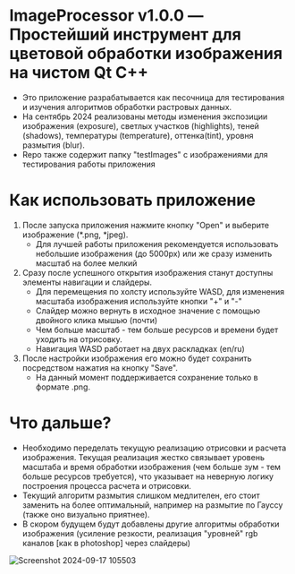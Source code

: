 # ImageProcessor v1.0.0 — Простейший инструмент для цветовой обработки изображения на чистом Qt C++
- Это приложение разрабатывается как песочница для тестирования и изучения алгоритмов обработки растровых данных.
- На сентябрь 2024 реализованы методы изменения экспозиции изображения (exposure), светлых участков (highlights), теней (shadows),
  температуры (temperature), оттенка(tint), уровня размытия (blur).
- Repo также содержит папку "testImages" с изображениями для тестирования работы приложения
# Как использовать приложение
1) После запуска приложения нажмите кнопку "Open" и выберите изображение (*.png, *jpeg).
  	- Для лучшей работы приложения рекомендуется использовать небольшие изображения (до 5000px) или же сразу изменить масштаб на более мелкий
2) Сразу после успешного открытия изображения станут доступны элементы навигации и слайдеры.
  	- Для перемещения по холсту используйте WASD, для изменения масштаба изображения используйте кнопки "+" и "-"
  	- Слайдер можно вернуть в исходное значение с помощью двойного клика мышью (почти)
	- Чем больше масштаб - тем больше ресурсов и времени будет уходить на отрисовку.
	- Навигация WASD работает на двух раскладках (en/ru)
3) После настройки изображения его можно будет сохранить посредством нажатия на кнопку "Save".
	- На данный момент поддерживается сохранение только в формате .png.
# Что дальше?
- Необходимо переделать текущую реализацию отрисовки и расчета изображения. Текущая реализация жестко связывает уровень масштаба и время обработки
изображения (чем больше зум - тем больше ресурсов требуется), что указывает на неверную логику построения процесса расчета и отрисовки.
- Текущий алгоритм размытия слишком медлителен, его стоит заменить на более оптимальный, например на размытие по Гауссу (также оно визуально приятнее).
- В скором будущем будут добавлены другие алгоритмы обработки изображения (усиление резкости, реализация "уровней" rgb каналов [как в photoshop] через слайдеры)
  
![Screenshot 2024-09-17 105503](https://github.com/user-attachments/assets/22c32f89-a3f7-40c8-96ac-bcc6cf041c0b)
